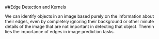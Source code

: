 ##Edge Detection and Kernels

We can identify objects in an image based purely on the information about their edges, even by completely ignoring their background or other minute details of the image that are not important in detecting that object. Therein lies the importance of edges in image prediction tasks.

